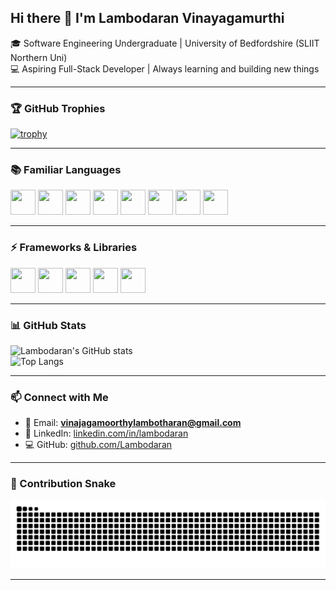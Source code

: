 ## Hi there 👋 I'm Lambodaran Vinayagamurthi  

🎓 Software Engineering Undergraduate | University of Bedfordshire (SLIIT Northern Uni)  
💻 Aspiring Full-Stack Developer | Always learning and building new things  

---

### 🏆 GitHub Trophies
[![trophy](https://github-profile-trophy.vercel.app/?username=Lambodaran&theme=onedark&margin-w=10&margin-h=10&column=7)](https://github.com/ryo-ma/github-profile-trophy)

---

### 📚 Familiar Languages  
<p align="left"> 
  <img src="https://cdn.jsdelivr.net/gh/devicons/devicon/icons/java/java-original.svg" width="40" height="40"/>
  <img src="https://cdn.jsdelivr.net/gh/devicons/devicon/icons/python/python-original.svg" width="40" height="40"/>
  <img src="https://cdn.jsdelivr.net/gh/devicons/devicon/icons/c/c-original.svg" width="40" height="40"/>
  <img src="https://cdn.jsdelivr.net/gh/devicons/devicon/icons/cplusplus/cplusplus-original.svg" width="40" height="40"/>
  <img src="https://cdn.jsdelivr.net/gh/devicons/devicon/icons/php/php-original.svg" width="40" height="40"/>
  <img src="https://cdn.jsdelivr.net/gh/devicons/devicon/icons/javascript/javascript-original.svg" width="40" height="40"/>
  <img src="https://cdn.jsdelivr.net/gh/devicons/devicon/icons/html5/html5-original.svg" width="40" height="40"/>
  <img src="https://cdn.jsdelivr.net/gh/devicons/devicon/icons/css3/css3-original.svg" width="40" height="40"/>
</p>

---

### ⚡ Frameworks & Libraries  
<p align="left"> 
  <img src="https://cdn.jsdelivr.net/gh/devicons/devicon/icons/react/react-original.svg" width="40" height="40"/>
  <img src="https://cdn.jsdelivr.net/gh/devicons/devicon/icons/tailwindcss/tailwindcss-plain.svg" width="40" height="40"/>
  <img src="https://cdn.jsdelivr.net/gh/devicons/devicon/icons/bootstrap/bootstrap-original.svg" width="40" height="40"/>
  <img src="https://cdn.jsdelivr.net/gh/devicons/devicon/icons/firebase/firebase-plain.svg" width="40" height="40"/>
  <img src="https://cdn.jsdelivr.net/gh/devicons/devicon/icons/nodejs/nodejs-original.svg" width="40" height="40"/>
</p>

---

### 📊 GitHub Stats  
![Lambodaran's GitHub stats](https://github-readme-stats.vercel.app/api?username=Lambodaran&show_icons=true&theme=radical)  
![Top Langs](https://github-readme-stats.vercel.app/api/top-langs/?username=Lambodaran&layout=compact&theme=radical)

---

### 📫 Connect with Me  
- 📧 Email: **vinajagamoorthylambotharan@gmail.com**  
- 🔗 LinkedIn: [linkedin.com/in/lambodaran](https://www.linkedin.com/in/lambodaran)  
- 💻 GitHub: [github.com/Lambodaran](https://github.com/Lambodaran)  

---

### 🐍 Contribution Snake
![snake gif](https://github.com/Lambodaran/Lambodaran/blob/output/github-contribution-grid-snake.svg)

---



